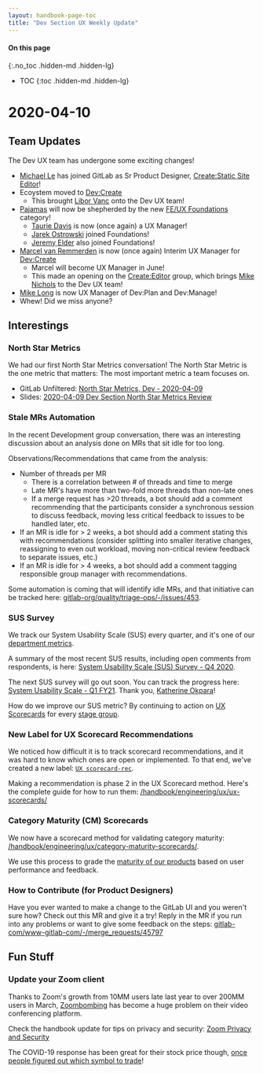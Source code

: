 ```yaml
---
layout: handbook-page-toc
title: "Dev Section UX Weekly Update"
---
```


#### On this page
{:.no_toc .hidden-md .hidden-lg}

- TOC
{:toc .hidden-md .hidden-lg}

# 2020-04-10
## Team Updates

The Dev UX team has undergone some exciting changes!

- [Michael Le](https://gitlab.com/mle) has joined GitLab as Sr Product Designer, [Create:Static Site Editor](/handbook/product/product-categories/#static-site-editor-group)!
- Ecoystem moved to [Dev:Create](/handbook/product/product-categories/#create-stage)
  - This brought [Libor Vanc](https://about.gitlab.com/company/team/#lvanc) onto the Dev UX team!
- [Pajamas](https://design.gitlab.com/) will now be shepherded by the new [FE/UX Foundations](https://about.gitlab.com/direction/create/ecosystem/frontend-ux-foundations/) category!
  - [Taurie Davis](https://about.gitlab.com/company/team/#tauriedavis) is now (once again) a UX Manager!
  - [Jarek Ostrowski](https://about.gitlab.com/company/team/#jareko) joined Foundations!
  - [Jeremy Elder](https://about.gitlab.com/company/team/#jeldergl) also joined Foundations!
- [Marcel van Remmerden](https://about.gitlab.com/company/team/#mvanremmerden) is now (once again) Interim UX Manager for [Dev:Create](/handbook/product/product-categories/#create-stage)
  - Marcel will become UX Manager in June!
  - This made an opening on the [Create:Editor](/handbook/product/product-categories/#editor-group) group, which brings [Mike Nichols](https://about.gitlab.com/company/team/#mikenichols) to the Dev UX team!
- [Mike Long](https://about.gitlab.com/company/team/#mikelong) is now UX Manager of Dev:Plan and Dev:Manage!
- Whew! Did we miss anyone?

## Interestings

### North Star Metrics
We had our first North Star Metrics conversation! The North Star Metric is the one metric that matters: The most important metric a team focuses on.

- GitLab Unfiltered: [North Star Metrics, Dev - 2020-04-09](https://www.youtube.com/watch?v=Z4xdzSUFUns&list=PL05JrBw4t0Ko7HO427nXkoz9kovi_2dBi&index=2&t=0s)
- Slides: [2020-04-09 Dev Section North Star Metrics Review](https://docs.google.com/presentation/d/1NxUJZnW2psFFDGW94sjgowIw3QL60qlVpQHC9wkMsrk)

### Stale MRs Automation
In the recent Development group conversation, there was an interesting discussion about an analysis done on MRs that sit idle for too long. 

Observations/Recommendations that came from the analysis:

- Number of threads per MR
  - There is a correlation between # of threads and time to merge
  - Late MR's have more than two-fold more threads than non-late ones
  - If a merge request has >20 threads, a bot should add a comment recommending that the participants consider a synchronous session to discuss feedback, moving less critical feedback to issues to be handled later, etc.
- If an MR is idle for > 2 weeks, a bot should add a comment stating this with recommendations (consider splitting into smaller iterative changes, reassigning to even out workload, moving non-critical review feedback to separate issues, etc.)
- If an MR is idle for > 4 weeks, a bot should add a comment tagging responsible group manager with recommendations.

Some automation is coming that will identify idle MRs, and that initiative can be tracked here: [gitlab-org/quality/triage-ops/-/issues/453](https://gitlab.com/gitlab-org/quality/triage-ops/-/issues/453).

### SUS Survey
We track our System Usability Scale (SUS) every quarter, and it's one of our [department metrics](/handbook/engineering/ux/performance-indicators/#perception-of-system-usability).

A summary of the most recent SUS results, including open comments from respondents, is here: [System Usability Scale (SUS) Survey - Q4 2020](https://gitlab.com/gitlab-org/uxr_insights/-/issues/937).

The next SUS survey will go out soon. You can track the progress here: [System Usability Scale - Q1 FY21](https://gitlab.com/gitlab-org/ux-research/-/issues/783). Thank you, [Katherine Okpara](https://gitlab.com/katokpara)!

How do we improve our SUS metric? By continuing to action on [UX Scorecards](/handbook/engineering/ux/ux-scorecards/) for every [stage group](/handbook/product/product-categories/#devops-stages).

### New Label for UX Scorecard Recommendations
We noticed how difficult it is to track scorecard recommendations, and it was hard to know which ones are open or implemented. To that end, we've created a new label: [`UX scorecard-rec`](https://gitlab.com/groups/gitlab-org/-/issues?label_name%5B%5D=UX%20scorecard-rec).

Making a recommendation is phase 2 in the UX Scorecard method. Here's the complete guide for how to run them: [/handbook/engineering/ux/ux-scorecards/](/handbook/engineering/ux/ux-scorecards/)

### Category Maturity (CM) Scorecards
We now have a scorecard method for validating category maturity: [/handbook/engineering/ux/category-maturity-scorecards/](/handbook/engineering/ux/category-maturity-scorecards/). 

We use this process to grade the [maturity of our products](https://about.gitlab.com/direction/maturity/) based on user performance and feedback.

### How to Contribute (for Product Designers)
Have you ever wanted to make a change to the GitLab UI and you weren't sure how? Check out this MR and give it a try! Reply in the MR if you run into any problems or want to give some feedback on the steps: [gitlab-com/www-gitlab-com/-/merge_requests/45797](https://gitlab.com/gitlab-com/www-gitlab-com/-/merge_requests/45797) 

## Fun Stuff
### Update your Zoom client
Thanks to Zoom's growth from 10MM users late last year to over 200MM users in March, [Zoombombing](https://www.cnet.com/how-to/prevent-zoombombing-change-these-4-zoom-settings-now-for-secure-video-chat/) has become a huge problem on their video conferencing platform.

Check the handbook update for tips on privacy and security: [Zoom Privacy and Security](/handbook/tools-and-tips/zoom/#a-note-on-privacy-and-security)

The COVID-19 response has been great for their stock price though, [once people figured out which symbol to trade](https://www.nasdaq.com/articles/the-sec-really-wants-investors-to-stop-buying-the-wrong-zoom-stock-2020-03-27)!

